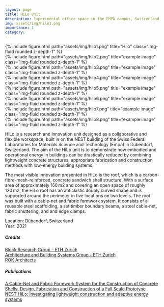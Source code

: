 ```yaml
---
layout: page
title: HiLo Unit
description: Experimental office space in the EMPA campus, Switzerland.
img: assets/img/hilo1.png
importance: 1
category: 
---
```




<div class="row">
    <div class="col-sm mt-3 mt-md-0">
        {% include figure.html path="assets/img/hilo1.png" title="Hilo" class="img-fluid rounded z-depth-1" %}
    </div>
</div>


<div class="row">
    <div class="col-sm mt-3 mt-md-0">
        {% include figure.html path="assets/img/hilo2.png" title="example image" class="img-fluid rounded z-depth-1" %}
    </div>
    <div class="col-sm mt-3 mt-md-0">
        {% include figure.html path="assets/img/hilo3.png" title="example image" class="img-fluid rounded z-depth-1" %}
    </div>
</div>


<div class="row">
    <div class="col-sm mt-3 mt-md-0">
        {% include figure.html path="assets/img/hilo4.png" title="example image" class="img-fluid rounded z-depth-1" %}
    </div>
    <div class="col-sm mt-3 mt-md-0">
        {% include figure.html path="assets/img/hilo5.png" title="example image" class="img-fluid rounded z-depth-1" %}
    </div>
</div>



<div class="row">
    <div class="col-sm mt-3 mt-md-0">
        {% include figure.html path="assets/img/hilo6.png" title="example image" class="img-fluid rounded z-depth-1" %}
    </div>
    <div class="col-sm mt-3 mt-md-0">
        {% include figure.html path="assets/img/hilo7.png" title="example image" class="img-fluid rounded z-depth-1" %}
    </div>
    <div class="col-sm mt-3 mt-md-0">
        {% include figure.html path="assets/img/hilo8.png" title="example image" class="img-fluid rounded z-depth-1" %}
    </div>
</div>


HiLo is a research and innovation unit designed as a collaborative and flexible workspace, built in on the NEST building of the Swiss Federal Laboratories for Materials Science and Technology (Empa) in Dübendorf, Switzerland. The aim of the HiLo unit is to demonstrate how embodied and operational energy in buildings can be drastically reduced by combining lightweight concrete structures, appropriate fabrication and construction methods with low-energy building systems.  
  
The most visible innovation presented in HiLo is the roof, which is a carbon-fibre-mesh-reinforced, concrete sandwich shell structure. With a surface area of approximately 160 m2 and covering an open space of roughly 120 m2, the HiLo roof has an anticlastic doubly curved shape and is supported around the perimeter in five locations on two levels. The roof was built with a cable-net and fabric formwork system. It consists of a reusable steel scaffolding, a set timber boundary beams, a steel cable-net, fabric shuttering, and and edge clamps.

Location: Dübendorf, Switzerland  
Year: 2021  



##### Credits


<a href="https://block.arch.ethz.ch/brg/">Block Research Group - ETH Zurich  </a>  
<a href="https://systems.arch.ethz.ch/">Architecture and Building Systems Group - ETH Zurich </a>  
<a href="https://www.rok-office.com/">ROK Architects</a>  


##### Publications

<a href="https://www.sciencedirect.com/science/article/pii/S2352012418301206?via%3Dihub">A Cable-Net and Fabric Formwork System for the Construction of Concrete Shells: Design, Fabrication and Construction of a Full Scale Prototype</a>  
<a href="https://www.sciencedirect.com/science/article/pii/S235271021730342X?via%3Dihub">NEST HiLo: Investigating lightweight construction and adaptive energy systems</a>  

